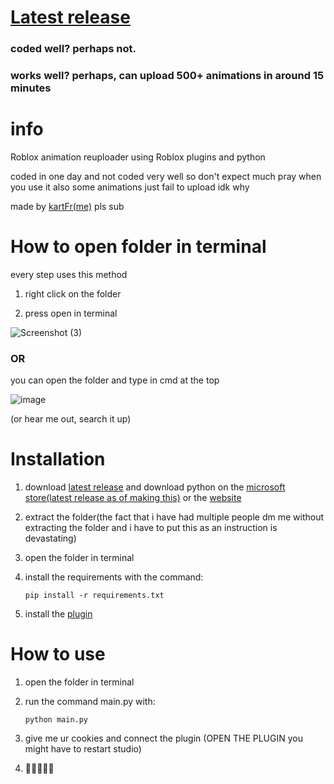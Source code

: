 # [Latest release](https://github.com/kartFr/Auto-Animation-Stealer/releases/latest)
### coded well? perhaps not.
### works well? perhaps, can upload 500+ animations in around 15 minutes

# info

Roblox animation reuploader using Roblox plugins and python

coded in one day and not coded very well so don't expect much pray when you use it also some animations just fail to upload idk why


made by [kartFr(me)](https://www.youtube.com/channel/UCj0gxlFS3Av3Fweou2BhEdw) pls sub

# How to open folder in terminal
every step uses this method

1. right click on the folder
   
2. press open in terminal

![Screenshot (3)](https://github.com/kartFr/Auto-Animation-Stealer/assets/94320656/e5067e2b-ec03-4d62-9d12-6e78f54a66d0)

### OR

you can open the folder and type in cmd at the top

![image](https://github.com/kartFr/Auto-Animation-Stealer/assets/94320656/b79ab48a-9fa3-4542-a923-13a6404a2198)

(or hear me out, search it up)

# Installation

1. download [latest release](https://github.com/kartFr/Auto-Animation-Stealer/releases/latest) and download python on the [microsoft store(latest release as of making this)](https://apps.microsoft.com/detail/9NCVDN91XZQP?hl=en-us&gl=US) or the [website](https://www.python.org/downloads/)
   
3. extract the folder(the fact that i have had multiple people dm me without extracting the folder and i have to put this as an instruction is devastating)

4. open the folder in terminal
   
5. install the requirements with the command:

   `pip install -r requirements.txt`

6. install the [plugin](https://create.roblox.com/marketplace/asset/15358287993/AnimationStealer%3Fkeyword=&pageNumber=&pagePosition=)

# How to use

1. open the folder in terminal

2. run the command main.py with:

   `python main.py`

3. give me ur cookies and connect the plugin (OPEN THE PLUGIN you might have to restart studio)

4. 🤑🤑🤑🤑🤑
